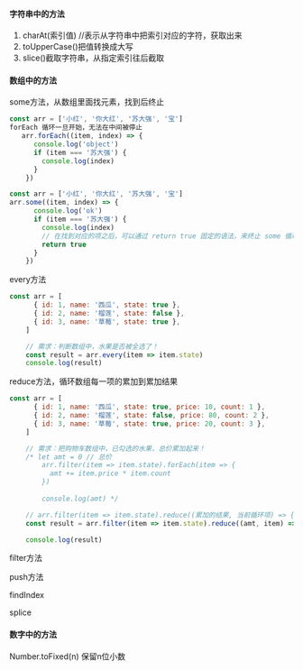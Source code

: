 #### 字符串中的方法

1. charAt(索引值) //表示从字符串中把索引对应的字符，获取出来
2. toUpperCase()把值转换成大写
3. slice()截取字符串，从指定索引往后截取



#### 数组中的方法

some方法，从数组里面找元素，找到后终止

```js
const arr = ['小红', '你大红', '苏大强', '宝']
forEach 循环一旦开始，无法在中间被停止
   arr.forEach((item, index) => {
      console.log('object')
      if (item === '苏大强') {
        console.log(index)
      }
    })
```

```js
const arr = ['小红', '你大红', '苏大强', '宝']
arr.some((item, index) => {
      console.log('ok')
      if (item === '苏大强') {
        console.log(index)
        // 在找到对应的项之后，可以通过 return true 固定的语法，来终止 some 循环
        return true
      }
    })
```



every方法

```js
const arr = [
      { id: 1, name: '西瓜', state: true },
      { id: 2, name: '榴莲', state: false },
      { id: 3, name: '草莓', state: true },
    ]

    // 需求：判断数组中，水果是否被全选了！
    const result = arr.every(item => item.state)
    console.log(result)
```



reduce方法，循环数组每一项的累加到累加结果

```js
const arr = [
      { id: 1, name: '西瓜', state: true, price: 10, count: 1 },
      { id: 2, name: '榴莲', state: false, price: 80, count: 2 },
      { id: 3, name: '草莓', state: true, price: 20, count: 3 },
    ]

    // 需求：把购物车数组中，已勾选的水果，总价累加起来！
    /* let amt = 0 // 总价
        arr.filter(item => item.state).forEach(item => {
          amt += item.price * item.count
        })
    
        console.log(amt) */

    // arr.filter(item => item.state).reduce((累加的结果, 当前循环项) => { }, 初始值)
    const result = arr.filter(item => item.state).reduce((amt, item) => amt += item.price * item.count, 0)

    console.log(result)
```



filter方法

push方法

findIndex

splice







#### 数字中的方法

Number.toFixed(n) 保留n位小数




































